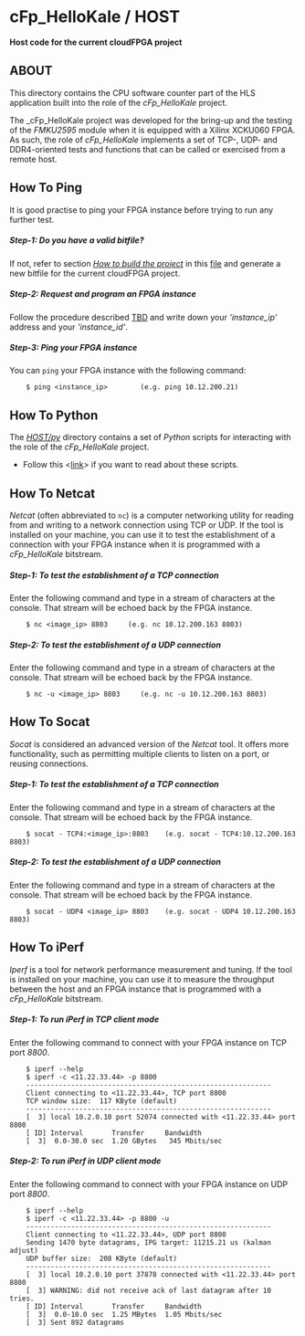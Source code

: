 cFp_HelloKale / HOST
===================
**Host code for the current cloudFPGA project**

## ABOUT
This directory contains the CPU software counter part of the HLS application built into 
the role of the _cFp_HelloKale_ project.

The _cFp_HelloKale project was developed for the bring-up and the testing of the _FMKU2595_ 
module when it is equipped with a Xilinx XCKU060 FPGA. As such, the role of _cFp_HelloKale_ 
implements a set of TCP-, UDP- and DDR4-oriented tests and functions that can be called or 
exercised from a remote host. 

## How To Ping
It is good practise to ping your FPGA instance before trying to run any further test.

##### Step-1: Do you have a valid bitfile?
If not, refer to section [_How to build the project_](../README.md#how-to-build-the-project) 
in this [file](../README.md) and generate a new bitfile for the current cloudFPGA project.

##### Step-2: Request and program an FPGA instance
Follow the procedure described [TBD](TODO) and write down your _'instance_ip'_ address and 
your _'instance_id'_.
 
##### Step-3: Ping your FPGA instance
You can `ping` your FPGA instance with the following command:
```
    $ ping <instance_ip>        (e.g. ping 10.12.200.21)
````

## How To Python 
The [_HOST/py_](./py/README.md) directory contains a set of _Python_ scripts for 
interacting with the role of the _cFp_HelloKale_ project. 

* Follow this <[link](./py/README.md)> if you want to read about these scripts.  


## How To Netcat
_Netcat_ (often abbreviated to `nc`) is a computer networking utility for reading from and 
writing to a network connection using TCP or UDP. If the tool is installed on your machine, 
you can use it to test the establishment of a connection with your FPGA instance when it is 
programmed with a _cFp_HelloKale_ bitstream.   

##### Step-1: To test the establishment of a TCP connection
Enter the following command and type in a stream of characters at the console. That 
stream will be echoed back by the FPGA instance.
```
    $ nc <image_ip> 8803     (e.g. nc 10.12.200.163 8803)
```
##### Step-2: To test the establishment of a UDP connection
Enter the following command and type in a stream of characters at the console. That 
stream will be echoed back by the FPGA instance.
```
    $ nc -u <image_ip> 8803     (e.g. nc -u 10.12.200.163 8803)
```

## How To Socat
_Socat_ is considered an advanced version of the _Netcat_ tool. It offers more 
functionality, such as permitting multiple clients to listen on a port, or reusing 
connections.

##### Step-1: To test the establishment of a TCP connection
Enter the following command and type in a stream of characters at the console. That 
stream will be echoed back by the FPGA instance.
```
    $ socat - TCP4:<image_ip>:8803    (e.g. socat - TCP4:10.12.200.163 8803)
```

##### Step-2: To test the establishment of a UDP connection
Enter the following command and type in a stream of characters at the console. That 
stream will be echoed back by the FPGA instance.
```
    $ socat - UDP4 <image_ip> 8803    (e.g. socat - UDP4 10.12.200.163 8803)
```

## How To iPerf 
_Iperf_ is a tool for network performance measurement and tuning. If the tool is 
installed on your machine, you can use it to measure the throughput between the 
host and an FPGA instance that is programmed with a _cFp_HelloKale_ bitstream. 

##### Step-1: To run iPerf in TCP client mode
Enter the following command to connect with your FPGA instance on TCP port *8800*.
```
    $ iperf --help
    $ iperf -c <11.22.33.44> -p 8800
    ------------------------------------------------------------
    Client connecting to <11.22.33.44>, TCP port 8800
    TCP window size:  117 KByte (default)
    ------------------------------------------------------------
    [  3] local 10.2.0.10 port 52074 connected with <11.22.33.44> port 8800
    [ ID] Interval       Transfer     Bandwidth
    [  3]  0.0-30.0 sec  1.20 GBytes   345 Mbits/sec
```

##### Step-2: To run iPerf in UDP client mode
Enter the following command to connect with your FPGA instance on UDP port *8800*.
```
    $ iperf --help
    $ iperf -c <11.22.33.44> -p 8800 -u
    ------------------------------------------------------------
    Client connecting to <11.22.33.44>, UDP port 8800
    Sending 1470 byte datagrams, IPG target: 11215.21 us (kalman adjust)
    UDP buffer size:  208 KByte (default)
    ------------------------------------------------------------
    [  3] local 10.2.0.10 port 37878 connected with <11.22.33.44> port 8800
    [  3] WARNING: did not receive ack of last datagram after 10 tries.
    [ ID] Interval       Transfer     Bandwidth
    [  3]  0.0-10.0 sec  1.25 MBytes  1.05 Mbits/sec
    [  3] Sent 892 datagrams
```



